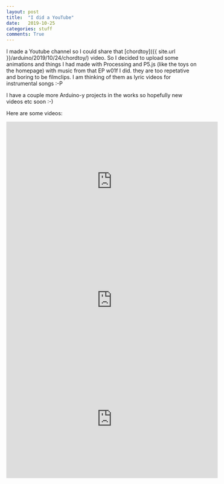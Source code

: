 ```yaml
---
layout: post
title:  "I did a YouTube"
date:   2019-10-25
categories: stuff
comments: True
---
```

I made a Youtube channel so I could share that [chordtoy]({{ site.url }}/arduino/2019/10/24/chordtoy/) video. So I decided to upload some animations and things I had made with Processing and P5.js (like the toys on the homepage) with music from that EP w01f I did. they are too repetative and boring to be filmclips. I am thinking of them as lyric videos for instrumental songs :-P

I have a couple more Arduino-y projects in the works so hopefully new videos etc soon :-)

Here are some videos:

<iframe width="560" height="315" src="https://www.youtube.com/embed/WGlHGq58NxI" frameborder="0" allow="accelerometer; autoplay; encrypted-media; gyroscope; picture-in-picture" allowfullscreen></iframe>

<iframe width="560" height="315" src="https://www.youtube.com/embed/BZjKzoynDBo" frameborder="0" allow="accelerometer; autoplay; encrypted-media; gyroscope; picture-in-picture" allowfullscreen></iframe>

<iframe width="560" height="315" src="https://www.youtube.com/embed/MIexWtz-ReM" frameborder="0" allow="accelerometer; autoplay; encrypted-media; gyroscope; picture-in-picture" allowfullscreen></iframe>
